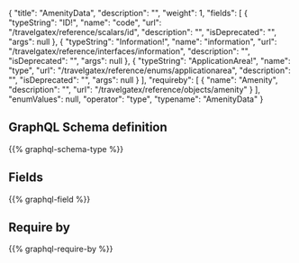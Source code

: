 {
  "title": "AmenityData",
  "description": "",
  "weight": 1,
  "fields": [
    {
      "typeString": "ID!",
      "name": "code",
      "url": "/travelgatex/reference/scalars/id",
      "description": "",
      "isDeprecated": "",
      "args": null
    },
    {
      "typeString": "Information!",
      "name": "information",
      "url": "/travelgatex/reference/interfaces/information",
      "description": "",
      "isDeprecated": "",
      "args": null
    },
    {
      "typeString": "ApplicationArea!",
      "name": "type",
      "url": "/travelgatex/reference/enums/applicationarea",
      "description": "",
      "isDeprecated": "",
      "args": null
    }
  ],
  "requireby": [
    {
      "name": "Amenity",
      "description": "",
      "url": "/travelgatex/reference/objects/amenity"
    }
  ],
  "enumValues": null,
  "operator": "type",
  "typename": "AmenityData"
}
## GraphQL Schema definition

{{% graphql-schema-type %}}

## Fields

{{% graphql-field %}}

## Require by

{{% graphql-require-by %}}

